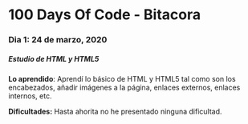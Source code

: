 # 100 Days Of Code - Bitacora

### Dia 1: 24 de marzo, 2020
##### Estudio de HTML y HTML5

**Lo aprendido**: Aprendí lo básico de HTML y HTML5 tal como son los encabezados, añadir imágenes a la página, enlaces externos, enlaces internos, etc.

**Dificultades:** Hasta ahorita no he presentado ninguna dificultad.
